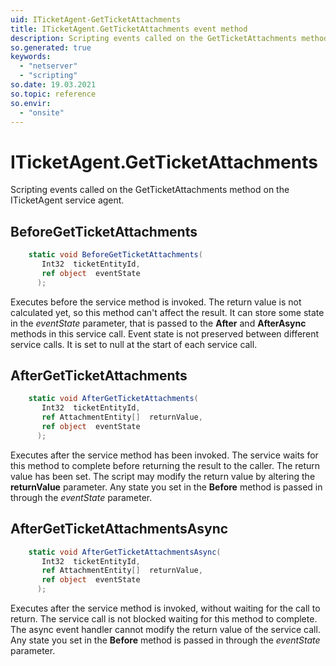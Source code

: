 ```yaml
---
uid: ITicketAgent-GetTicketAttachments
title: ITicketAgent.GetTicketAttachments event method
description: Scripting events called on the GetTicketAttachments method on the ITicketAgent service agent.
so.generated: true
keywords:
  - "netserver"
  - "scripting"
so.date: 19.03.2021
so.topic: reference
so.envir:
  - "onsite"
---
```

# ITicketAgent.GetTicketAttachments

Scripting events called on the <see cref='M:SuperOffice.CRM.Services.ITicketAgent.GetTicketAttachments'>GetTicketAttachments</see> method on the <see cref='ITicketAgent'>ITicketAgent</see>  service agent.

## BeforeGetTicketAttachments
```cs
    static void BeforeGetTicketAttachments(
       Int32  ticketEntityId,
       ref object  eventState
      );
```
Executes before the service method is invoked.
The return value is not calculated yet, so this method can't affect the result.
It can store some state in the *eventState* parameter, that is passed to the **After** and **AfterAsync** methods in this service call.
Event state is not preserved between different service calls. It is set to null at the start of each service call.
## AfterGetTicketAttachments
```cs
    static void AfterGetTicketAttachments(
       Int32  ticketEntityId,
       ref AttachmentEntity[]  returnValue,
       ref object  eventState
      );
```
Executes after the service method has been invoked. The service waits for this method to complete before returning the result to the caller.
The return value has been set. The script may modify the return value by altering the **returnValue** parameter.
Any state you set in the **Before** method is passed in through the *eventState* parameter.
## AfterGetTicketAttachmentsAsync
```cs
    static void AfterGetTicketAttachmentsAsync(
       Int32  ticketEntityId,
       ref AttachmentEntity[]  returnValue,
       ref object  eventState
      );
```
Executes after the service method is invoked, without waiting for the call to return.
The service call is not blocked waiting for this method to complete.
The async event handler cannot modify the return value of the service call.
Any state you set in the **Before** method is passed in through the *eventState* parameter.

